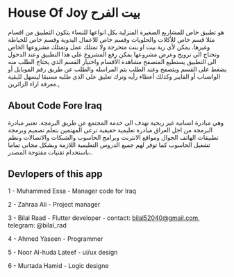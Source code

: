 # House Of Joy بيت الفرح

هو تطبيق خاص للمشاريع الصغيرة المنزلية بكل انواعها للنساء
يتكون التطبيق من اقسام مثلا قسم خاص للأكلات والحلويات
وقسم خاص للاعمال اليدوية وقسم خاص للخياطة وغيرها.
يمكن لأي ربة بيت او بنت متخرجة ولا تمتلك عمل وتمتلك مشروعها الخاص
وتحتاج الى ترويج وعرض مشروعها يمكن رفع المشروع على هذا التطبيق
وعند الدخول الى التطبيق يستطيع المتصفح مشاهدة الأقسام واختيار القسم الذي يحتاج
الطلب منه يضغط على القسم ويتصفح وعند الطلب يتم المراسله
والطلب عن طريق رقم الموبايل أو الواتساب أو الفايبر
وكذلك أعطاء رأيه وترك تعليق على الذي طلبه مسبقا ليسهل للبقية معرفة اراء الزائرين.,

## About Code Fore Iraq

وهي مبادرة انسانية غير ربحية تهدف الى خدمة المجتمع عن طريق البرمجة.
تعتبر مبادرة البرمجة من اجل العراق مبادرة تعليمية حقيقية ترعى المهتمين بتعلم تصميم وبرمجة تطبيقات الهاتف الجوال ومواقع الانترنت وبرامج الحاسوب والشبكات والاتصالات ونظم تشغيل الحاسوب
   كما توفر لهم جميع الدروس التعليمية اللازمة وبشكل مجاني تماما ،باستخدام تقنيات مفتوحة المصدر.

## Devlopers of this app

1 - Muhammed Essa - Manager code for Iraq

2 - Zahraa Ali - Project manager

3 - Bilal Raad - Flutter developer - contact: bilal52040@gmail.com, telegram: @bilal_rad

4 - Ahmed Yaseen - Programmer

5 - Noor Al-huda Lateef - ui/ux design

6 - Murtada Hamid - Logic designe

